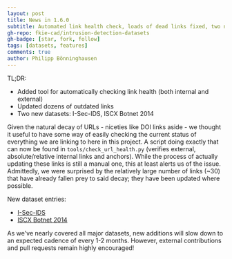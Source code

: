 ```yaml
---
layout: post
title: News in 1.6.0
subtitle: Automated link health check, loads of dead links fixed, two new datasets
gh-repo: fkie-cad/intrusion-detection-datasets
gh-badge: [star, fork, follow]
tags: [datasets, features]
comments: true
author: Philipp Bönninghausen
---
```


TL;DR:
- Added tool for automatically checking link health (both internal and external)
- Updated dozens of outdated links
- Two new datasets: I-Sec-IDS, ISCX Botnet 2014

Given the natural decay of URLs - niceties like DOI links aside - we thought it useful to have some way of easily checking the current status of everything we are linking to here in this project.
A script doing exactly that can now be found in `tools/check_url_health.py` (verifies external, absolute/relative internal links and anchors).
While the process of actually updating these links is still a manual one, this at least alerts us of the issue.
Admittedly, we were surprised by the relatively large number of links (~30) that have already fallen prey to said decay;
they have been updated where possible.

New dataset entries:
- [I-Sec-IDS](/COMIDDS/content/datasets/i_sec_ids)
- [ISCX Botnet 2014](/COMIDDS/content/datasets/iscx_botnet_2014)

As we've nearly covered all major datasets, new additions will slow down to an expected cadence of every 1-2 months.
However, external contributions and pull requests remain highly encouraged!
